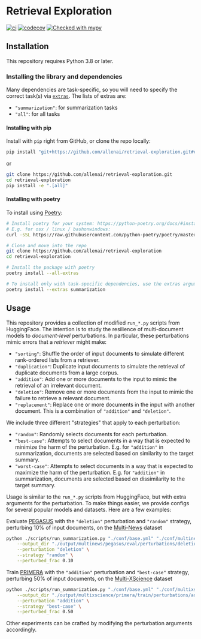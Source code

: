 # Retrieval Exploration

[![ci](https://github.com/allenai/retrieval-exploration/actions/workflows/ci.yml/badge.svg)](https://github.com/allenai/retrieval-exploration/actions/workflows/ci.yml)
[![codecov](https://codecov.io/gh/allenai/retrieval-exploration/branch/main/graph/badge.svg?token=YTQEI2VMSA)](https://codecov.io/gh/allenai/retrieval-exploration)
[![Checked with mypy](http://www.mypy-lang.org/static/mypy_badge.svg)](http://mypy-lang.org/)

## Installation

This repository requires Python 3.8 or later.

### Installing the library and dependencies

Many dependencies are task-specific, so you will need to specify the correct task(s) via [`extras`](https://packaging.python.org/en/latest/tutorials/installing-packages/#installing-setuptools-extras). The lists of extras are:

- `"summarization"`: for summarization tasks
- `"all"`: for all tasks

#### Installing with pip

Install with `pip` right from GitHub, or clone the repo locally:

```bash
pip install "git+https://github.com/allenai/retrieval-exploration.git#egg=retrieval_exploration[all]"
```

or

```bash
git clone https://github.com/allenai/retrieval-exploration.git
cd retrieval-exploration
pip install -e ".[all]"
```

#### Installing with poetry

To install using [Poetry](https://python-poetry.org/):

```bash
# Install poetry for your system: https://python-poetry.org/docs/#installation
# E.g. for osx / linux / bashonwindows:
curl -sSL https://raw.githubusercontent.com/python-poetry/poetry/master/get-poetry.py | python

# Clone and move into the repo
git clone https://github.com/allenai/retrieval-exploration
cd retrieval-exploration

# Install the package with poetry
poetry install --all-extras

# To install only with task-specific dependencies, use the extras argument
poetry install --extras summarization
```

## Usage

This repository provides a collection of modified `run_*.py` scripts from HuggingFace. The intention is to study the resilience of multi-document models to _document-level_ perturbations. In particular, these perturbations mimic errors that a _retriever_ might make:

- `"sorting"`: Shuffle the order of input documents to simulate different rank-ordered lists from a retriever.
- `"duplication"`: Duplicate input documents to simulate the retrieval of duplicate documents from a large corpus.
- `"addition"`: Add one or more documents to the input to mimic the retrieval of an irrelevant document. 
- `"deletion"`: Remove one or more documents from the input to mimic the failure to retrieve a relevant document.
- `"replacement"`: Replace one or more documents in the input with another document. This is a combination of `"addition"` and `"deletion"`.

We include three different "strategies" that apply to each perturbation:

- `"random"`: Randomly selects documents for each perturbation.
- `"best-case"`: Attempts to select documents in a way that is expected to minimize the harm of the perturbation. E.g. for `"addition"` in summarization, documents are selected based on similarity to the target summary.
- `"worst-case"`: Attempts to select documents in a way that is expected to maximize the harm of the perturbation. E.g. for `"addition"` in summarization, documents are selected based on dissimilarity to the target summary.

Usage is similar to the `run_*.py` scripts from HuggingFace, but with extra arguments for the perturbation. To make things easier, we provide configs for several popular models and datasets. Here are a few examples:

Evaluate [PEGASUS](https://arxiv.org/abs/1912.08777) with the `"deletion"` perturbation and `"random"` strategy, perturbing 10% of input documents, on the [Multi-News](https://aclanthology.org/P19-1102/) dataset

```bash
python ./scripts/run_summarization.py "./conf/base.yml" "./conf/multinews/pegasus/eval.yml" \
    --output_dir "./output/multinews/pegasus/eval/perturbations/deletion/random/0.10" \
    --perturbation "deletion" \
    --strategy "random" \
    --perturbed_frac 0.10
```

Train [PRIMERA](https://arxiv.org/abs/2110.08499) with the `"addition"` perturbation and `"best-case"` strategy, perturbing 50% of input documents, on the [Multi-XScience](https://aclanthology.org/2020.emnlp-main.648/) dataset

```bash
python ./scripts/run_summarization.py "./conf/base.yml" "./conf/multixscience/primera/train.yml" \
    --output_dir "./output/multixscience/primera/train/perturbations/addition/best-case/0.50" \
    --perturbation "addition" \
    --strategy "best-case" \
    --perturbed_frac 0.50
```

Other experiments can be crafted by modifying the perturbation arguments accordingly.
